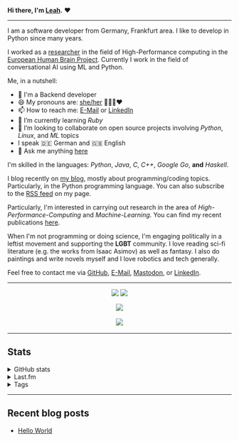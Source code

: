 <b>Hi there, I'm <a href="https://leahevy.de/about">Leah</a>.</b> ❤️

<hr />

I am a software developer from Germany, Frankfurt area. I like to develop in Python since many years.

I worked as a [researcher](https://www.parallel.informatik.tu-darmstadt.de/) in the field of High-Performance computing in the [European Human Brain Project](https://www.humanbrainproject.eu/en/). Currently I work in the field of conversational AI using ML and Python.

Me, in a nutshell:
- 💼 I'm a Backend developer
- 😄 My pronouns are: [she/her](https://en.pronouns.page/she) 🏳‍🌈🌈❤️
- 📫 How to reach me: [E-Mail](mailto:leah.lackner+github@gmail.com) or [LinkedIn](https://www.linkedin.com/in/leah-lackner)
- 🌱 I’m currently learning _Ruby_
- 👯 I’m looking to collaborate on open source projects involving _Python_, _Linux_, and _ML_ topics
- I speak 🇩🇪 German and 🇬🇧 English
- 💬 Ask me anything [here](https://github.com/leahevy/leahevy/issues)

I'm skilled in the languages: *Python*, *Java*, *C*, *C++*, *Google Go*, **and** *Haskell*.

I blog recently on <a href="https://leahevy.de">my blog</a>, mostly about programming/coding topics. Particularly, in the Python programming language. You can also subscribe to the [RSS feed](https://leahevy.de/feed.xml) on my page.

Particularly, I'm interested in carrying out research in the area of *High-Performance-Computing* and *Machine-Learning*.
You can find my recent publications [here](https://leahevy.de/resume#publications).

When I'm not programming or doing science, I'm engaging politically in a leftist movement and supporting the **LGBT** community.
I love reading sci-fi literature (e.g. the works from Isaac Asimov) as well as fantasy. I also do paintings and write novels myself and I love robotics and tech generally.

Feel free to contact me via [GitHub](https://github.com/leahevy), [E-Mail](mailto:leah.lackner+github@gmail.com), [Mastodon](https://chaos.social/@nyshi), or [LinkedIn](https://www.linkedin.com/in/leah-lackner).

<hr/>

<p align="center">
<img src="https://camo.githubusercontent.com/a3ccfae79c559d3ff0c7ece89882c93bf278d01f0d2a1d908e19497630dca49d/68747470733a2f2f692e67697068792e636f6d2f6d656469612f4c4d7439363338644f38646674416a74636f2f3230302e77656270" width="100"/>
<img src="https://camo.githubusercontent.com/4d67389739aa53e876a878719fa61eeebea468ae0be6af71903fa8c4c9b72018/68747470733a2f2f692e67697068792e636f6d2f6d656469612f49647941514a564e326b56504e55726f6a4d2f3230302e77656270" width="100"/>
</p>

<p align="center">
<img src="https://komarev.com/ghpvc/?username=leahevy&style=for-the-badge&label=Views"/>
</p>

<p align="center">
<img src="https://github-readme-quotes.herokuapp.com/quote?theme=dark&animation=grow_out_in&layout=default&font=default"/>
</p>

<hr/>

<h2>Stats</h2>

<details>
<summary>GitHub stats</summary>
  
<hr/>

<p align="center">
<img src="https://activity-graph.herokuapp.com/graph/?username=leahevy&bg_color=fff&color=000&line=00E676&point=000&hide_border=true" alt="" width="500"/>
</p>
  
<hr/>
  
<p align="center">
<img src="https://github-readme-stats.vercel.app/api?username=leahevy&hide=stars&show_icons=true&theme=synthwave" alt="" width="500"/>
</p>
  
<hr/>

<p align="center">
<img src="https://github-readme-stats.vercel.app/api/top-langs/?username=leahevy&layout=compact" alt="" width="500"/>
</p>
  
<hr/>
  
<p align="center">
<img src="https://github-contribution-stats.vercel.app/api/?username=leahevy" alt="" width="500"/>
</p>
  
<hr/>
  
</details>
  
<details>
<summary>Last.fm</summary>
  
<hr/>

<p align="center">
<img src="https://lastfm-recently-played.vercel.app/api?user=leahevy" alt="" width="500"/>
</p>
  
<hr/>
  
</details>

<details>
<summary>Tags</summary>
  
<hr/>

<p align="center">
<img src="https://raw.githubusercontent.com/leahevy/leahevy/master/tagcloud.png" alt="" width="300"/>
</p>
  
</details>
  
<hr/>

<h2>Recent blog posts</h2>

<!-- BLOG-POST-LIST:START -->
- [Hello World](https://leahevy.de/blog/2022/05/Hello-World/)
<!-- BLOG-POST-LIST:END -->
